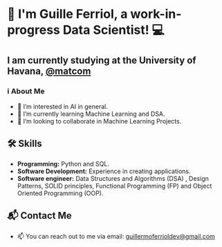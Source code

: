 # 👋 I'm Guille Ferriol, a work-in-progress Data Scientist! 💻

## I am currently studying at the University of Havana, [@matcom](https://github.com/matcom)

###  ℹ️ About Me
- 👀 I’m interested in AI in general.
- 🌱 I’m currently learning Machine Learning and DSA.
- 💞️ I’m looking to collaborate in Machine Learning Projects.

## 🛠️ Skills
- **Programming:** Python and SQL.
- **Software Development:** Experience in creating applications.
- **Software engineer:** Data Structures and Algorithms (DSA) , Design Patterns, SOLID principles, Functional Programming (FP) and Object Oriented Programming (OOP).

## 📬 Contact Me
- 📫 You can reach out to me via email: guillermoferrioldev@gmail.com

<!---
guilleferrioldev/guilleferrioldev is a ✨ special ✨ repository because its `README.md` (this file) appears on your GitHub profile.
You can click the Preview link to take a look at your changes.
--->

